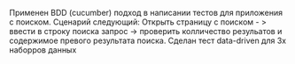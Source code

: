 Применен BDD (cucumber) подход в написании тестов для приложения с поиском.
Сценарий следующий:
Открыть страницу с поиском - > ввести в строку поиска запрос -> проверить колличество резульатов и содержимое превого результата поиска.
Сделан тест data-driven для 3х наборров данных
